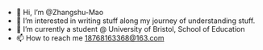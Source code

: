 - 👋 Hi, I’m @Zhangshu-Mao
- 👀 I’m interested in writing stuff along my journey of understanding stuff.
- 🌱 I’m currently a student @ University of Bristol, School of Education
- 📫 How to reach me 18768163368@163.com

<!---
Zhangshu-Mao/Zhangshu-Mao is a ✨ special ✨ repository because its `README.md` (this file) appears on your GitHub profile.
You can click the Preview link to take a look at your changes.
--->
